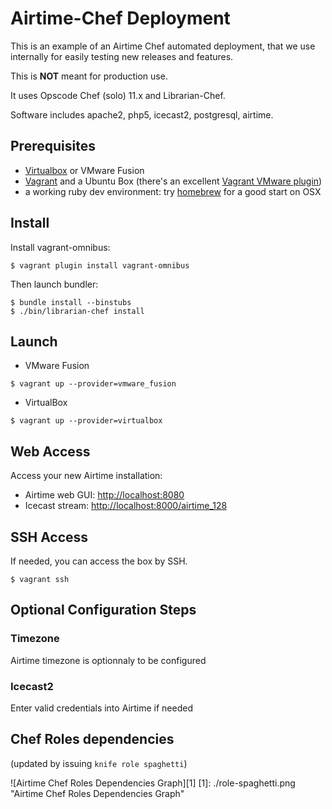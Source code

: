 # Airtime-Chef Deployment

This is an example of an Airtime Chef automated deployment, that we use internally for easily testing new releases and features. 

This is **NOT** meant for production use.

It uses Opscode Chef (solo) 11.x and Librarian-Chef.

Software includes apache2, php5, icecast2, postgresql, airtime.

## Prerequisites

* [Virtualbox](https://www.virtualbox.org/) or VMware Fusion
* [Vagrant](http://downloads.vagrantup.com/) and a Ubuntu Box (there's an excellent [Vagrant VMware plugin](http://www.vagrantup.com/vmware))
* a working ruby dev environment: try [homebrew](http://brew.sh) for a good start on OSX

## Install

Install vagrant-omnibus:

````
$ vagrant plugin install vagrant-omnibus
````

Then launch bundler: 

````
$ bundle install --binstubs
$ ./bin/librarian-chef install
````

## Launch 

* VMware Fusion

````
$ vagrant up --provider=vmware_fusion
````

* VirtualBox

````
$ vagrant up --provider=virtualbox
````

## Web Access

Access your new Airtime installation: 

* Airtime web GUI: [http://localhost:8080](http://localhost:8080)
* Icecast stream: [http://localhost:8000/airtime_128](http://localhost:8000/airtime_128)

## SSH Access

If needed, you can access the box by SSH.

````
$ vagrant ssh
````

## Optional Configuration Steps

### Timezone

Airtime timezone is optionnaly to be configured

### Icecast2 

Enter valid credentials into Airtime if needed

## Chef Roles dependencies

(updated by issuing `knife role spaghetti`)

![Airtime Chef Roles Dependencies Graph][1]
[1]: ./role-spaghetti.png "Airtime Chef Roles Dependencies Graph"


